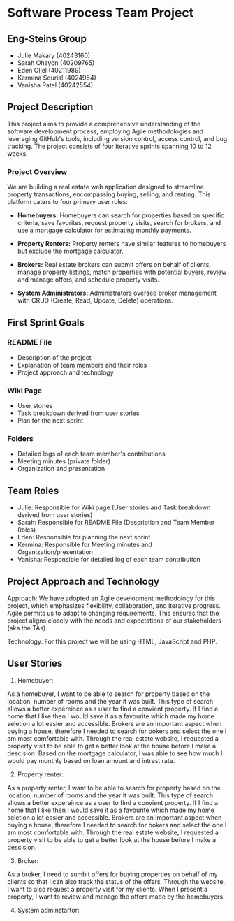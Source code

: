 # Software Process Team Project

## Eng-Steins Group

- Julie Makary (40243160)
- Sarah Ohayon (40209765)
- Eden Oliel (40211989)
- Kermina Sourial (4024964)
- Vanisha Patel (40242554)

## Project Description

This project aims to provide a comprehensive understanding of the software development process, employing Agile methodologies and leveraging GitHub's tools, including version control, access control, and bug tracking. The project consists of four iterative sprints spanning 10 to 12 weeks.

### Project Overview

We are building a real estate web application designed to streamline property transactions, encompassing buying, selling, and renting. This platform caters to four primary user roles:

- **Homebuyers:** Homebuyers can search for properties based on specific criteria, save favorites, request property visits, search for brokers, and use a mortgage calculator for estimating monthly payments.

- **Property Renters:** Property renters have similar features to homebuyers but exclude the mortgage calculator.

- **Brokers:** Real estate brokers can submit offers on behalf of clients, manage property listings, match properties with potential buyers, review and manage offers, and schedule property visits.

- **System Administrators:** Administrators oversee broker management with CRUD (Create, Read, Update, Delete) operations.

## First Sprint Goals

### README File

- Description of the project
- Explanation of team members and their roles
- Project approach and technology 


### Wiki Page

- User stories
- Task breakdown derived from user stories
- Plan for the next sprint

### Folders

- Detailed logs of each team member's contributions
- Meeting minutes (private folder)
- Organization and presentation

## Team Roles

- Julie: Responsible for Wiki page (User stories and Task breakdown derived from user stories)
- Sarah: Responsible for README File (Description and Team Member Roles)
- Eden: Responsible for planning the next sprint
- Kermina: Responsible for Meeting minutes and Organization/presentation
- Vanisha: Responsible for detailed log of each team contribution
 
## Project Approach and Technology

Approach: We have adopted an Agile development methodology for this project, which emphasizes flexibility, collaboration, and iterative progress. Agile permits us to adapt to changing requirements. This ensures that the project aligns closely with the needs and expectations of our stakeholders (aka the TAs).

Technology: For this project we will be using HTML, JavaScript and PHP.

## User Stories
1. Homebuyer:

As a homebuyer, I want to be able to search for property based on the location, number of rooms and the year it was built. This type of search allows a better expereince as a user to find a convient property. If I find a home that I like then I would save it as a favourite which made my home seletion a lot easier and accessible. Brokers are an important aspect when buying a house, therefore I needed to search for bokers and select the one I am most comfortable with. Through the real estate website, I requested a property visit to be able to get a better look at the house before I make a descision. Based on the mortgage calculator, I was able to see how much I would pay monthly based on loan amount and intrest rate.     
 
2. Property renter:

As a property renter, I want to be able to search for property based on the location, number of rooms and the year it was built. This type of search allows a better expereince as a user to find a convient property. If I find a home that I like then I would save it as a favourite which made my home seletion a lot easier and accessible. Brokers are an important aspect when buying a house, therefore I needed to search for bokers and select the one I am most comfortable with. Through the real estate website, I requested a property visit to be able to get a better look at the house before I make a descision.

   
3. Broker:

As a broker, I need to sumbit offers for buying properties on behalf of my clients so that I can also track the status of the offers. Through the website, I want to also request a property visit for my clients. When I present a property, I want to review and manage the offers made by the homebuyers. 

  
4. System adminstartor:
